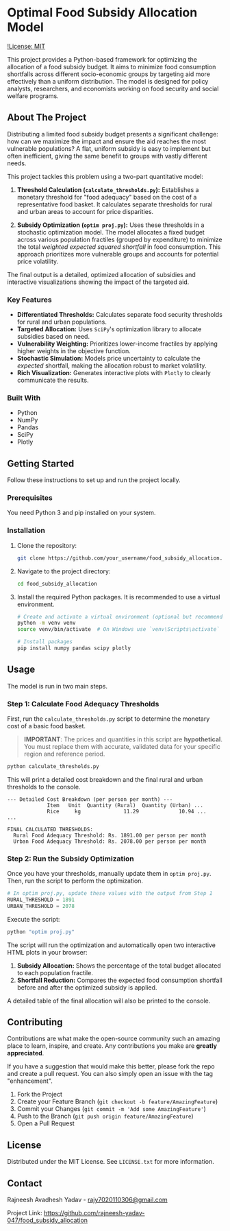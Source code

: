 # Optimal Food Subsidy Allocation Model

[!License: MIT](https://opensource.org/licenses/MIT)

This project provides a Python-based framework for optimizing the allocation of a food subsidy budget. It aims to minimize food consumption shortfalls across different socio-economic groups by targeting aid more effectively than a uniform distribution. The model is designed for policy analysts, researchers, and economists working on food security and social welfare programs.

## About The Project

Distributing a limited food subsidy budget presents a significant challenge: how can we maximize the impact and ensure the aid reaches the most vulnerable populations? A flat, uniform subsidy is easy to implement but often inefficient, giving the same benefit to groups with vastly different needs.

This project tackles this problem using a two-part quantitative model:

1.  **Threshold Calculation (`calculate_thresholds.py`):** Establishes a monetary threshold for "food adequacy" based on the cost of a representative food basket. It calculates separate thresholds for rural and urban areas to account for price disparities.

2.  **Subsidy Optimization (`optim proj.py`):** Uses these thresholds in a stochastic optimization model. The model allocates a fixed budget across various population fractiles (grouped by expenditure) to minimize the total *weighted expected squared shortfall* in food consumption. This approach prioritizes more vulnerable groups and accounts for potential price volatility.

The final output is a detailed, optimized allocation of subsidies and interactive visualizations showing the impact of the targeted aid.

### Key Features

*   **Differentiated Thresholds:** Calculates separate food security thresholds for rural and urban populations.
*   **Targeted Allocation:** Uses `SciPy`'s optimization library to allocate subsidies based on need.
*   **Vulnerability Weighting:** Prioritizes lower-income fractiles by applying higher weights in the objective function.
*   **Stochastic Simulation:** Models price uncertainty to calculate the *expected* shortfall, making the allocation robust to market volatility.
*   **Rich Visualization:** Generates interactive plots with `Plotly` to clearly communicate the results.

### Built With

*   Python
*   NumPy
*   Pandas
*   SciPy
*   Plotly

## Getting Started

Follow these instructions to set up and run the project locally.

### Prerequisites

You need Python 3 and pip installed on your system.

### Installation

1.  Clone the repository:
    ```sh
    git clone https://github.com/your_username/food_subsidy_allocation.git
    ```
2.  Navigate to the project directory:
    ```sh
    cd food_subsidy_allocation
    ```
3.  Install the required Python packages. It is recommended to use a virtual environment.
    ```sh
    # Create and activate a virtual environment (optional but recommended)
    python -m venv venv
    source venv/bin/activate  # On Windows use `venv\Scripts\activate`

    # Install packages
    pip install numpy pandas scipy plotly
    ```

## Usage

The model is run in two main steps.

### Step 1: Calculate Food Adequacy Thresholds

First, run the `calculate_thresholds.py` script to determine the monetary cost of a basic food basket.

> **IMPORTANT**: The prices and quantities in this script are **hypothetical**. You must replace them with accurate, validated data for your specific region and reference period.

```sh
python calculate_thresholds.py
```

This will print a detailed cost breakdown and the final rural and urban thresholds to the console.

```
--- Detailed Cost Breakdown (per person per month) ---
             Item   Unit  Quantity (Rural)  Quantity (Urban) ...
             Rice     kg              11.29             10.94 ...
...

FINAL CALCULATED THRESHOLDS:
  Rural Food Adequacy Threshold: Rs. 1891.00 per person per month
  Urban Food Adequacy Threshold: Rs. 2078.00 per person per month
```

### Step 2: Run the Subsidy Optimization

Once you have your thresholds, manually update them in `optim proj.py`. Then, run the script to perform the optimization.

```python
# In optim proj.py, update these values with the output from Step 1
RURAL_THRESHOLD = 1891
URBAN_THRESHOLD = 2078
```

Execute the script:
```sh
python "optim proj.py"
```

The script will run the optimization and automatically open two interactive HTML plots in your browser:

1.  **Subsidy Allocation:** Shows the percentage of the total budget allocated to each population fractile.
2.  **Shortfall Reduction:** Compares the expected food consumption shortfall before and after the optimized subsidy is applied.

A detailed table of the final allocation will also be printed to the console.

## Contributing

Contributions are what make the open-source community such an amazing place to learn, inspire, and create. Any contributions you make are **greatly appreciated**.

If you have a suggestion that would make this better, please fork the repo and create a pull request. You can also simply open an issue with the tag "enhancement".

1.  Fork the Project
2.  Create your Feature Branch (`git checkout -b feature/AmazingFeature`)
3.  Commit your Changes (`git commit -m 'Add some AmazingFeature'`)
4.  Push to the Branch (`git push origin feature/AmazingFeature`)
5.  Open a Pull Request

## License

Distributed under the MIT License. See `LICENSE.txt` for more information.

## Contact

Rajneesh Avadhesh Yadav - rajy7020110306@gmail.com

Project Link: https://github.com/rajneesh-yadav-047/food_subsidy_allocation
